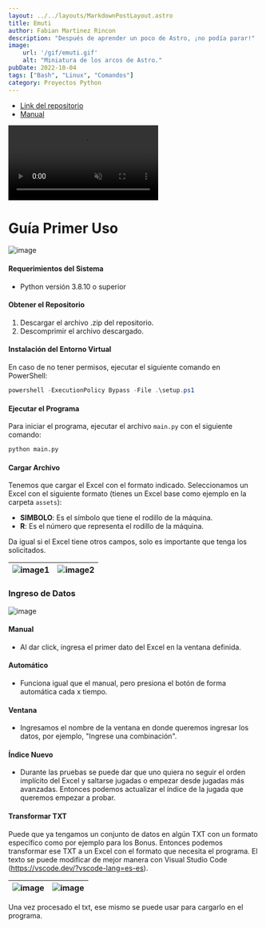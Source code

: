 ```yaml
---
layout: ../../layouts/MarkdownPostLayout.astro
title: Emuti
author: Fabian Martinez Rincon
description: "Después de aprender un poco de Astro, ¡no podía parar!"
image:
    url: '/gif/emuti.gif'
    alt: "Miniatura de los arcos de Astro."
pubDate: 2022-10-04
tags: ["Bash", "Linux", "Comandos"]
category: Proyectos Python
---
```


- [Link del repositorio](https://github.com/Fabian-Martinez-Rincon/EmuTi)
- [Manual](https://github.com/Fabian-Martinez-Rincon/EmuTi/releases)

<div class="video-inline z-0 transition-transform duration-[1.5s] group-hover:scale-110">
        <video src='/gif/emuti.mp4' class="max-w-screen-lg mx-auto noise left-0 h-full w-full relative top-0 block overflow-hidden border-4 border-black" autoplay muted controls loop></video>
</div>


# Guía Primer Uso

![image](https://github.com/user-attachments/assets/c6585749-268a-4607-84dd-5ad20bfb8405)

#### Requerimientos del Sistema
- Python versión 3.8.10 o superior

#### Obtener el Repositorio
1. Descargar el archivo .zip del repositorio.
2. Descomprimir el archivo descargado.

#### Instalación del Entorno Virtual
En caso de no tener permisos, ejecutar el siguiente comando en PowerShell:
```powershell
powershell -ExecutionPolicy Bypass -File .\setup.ps1
```

#### Ejecutar el Programa
Para iniciar el programa, ejecutar el archivo `main.py` con el siguiente comando:
```bash
python main.py
```

#### Cargar Archivo
Tenemos que cargar el Excel con el formato indicado. Seleccionamos un Excel con el siguiente formato (tienes un Excel base como ejemplo en la carpeta `assets`):

- **SIMBOLO**: Es el símbolo que tiene el rodillo de la máquina.
- **R**: Es el número que representa el rodillo de la máquina.

Da igual si el Excel tiene otros campos, solo es importante que tenga los solicitados.

| ![image1](https://github.com/user-attachments/assets/04337592-b1f1-4bc7-849d-b1510a8e6cd2) | ![image2](https://github.com/user-attachments/assets/6bf50ce4-3866-42bf-853e-e6becc5d91d5) |
|:---------------------------------------------------------------------------------------------:|:---------------------------------------------------------------------------------------------:|


### Ingreso de Datos

![image](https://github.com/user-attachments/assets/8a4a186e-a279-46cc-be0e-6cda781d6baf)

#### Manual
- Al dar click, ingresa el primer dato del Excel en la ventana definida.

#### Automático
- Funciona igual que el manual, pero presiona el botón de forma automática cada x tiempo.

#### Ventana
- Ingresamos el nombre de la ventana en donde queremos ingresar los datos, por ejemplo, "Ingrese una combinación".

#### Índice Nuevo
- Durante las pruebas se puede dar que uno quiera no seguir el orden implícito del Excel y saltarse jugadas o empezar desde jugadas más avanzadas. Entonces podemos actualizar el índice de la jugada que queremos empezar a probar.

#### Transformar TXT
Puede que ya tengamos un conjunto de datos en algún TXT con un formato específico como por ejemplo para los Bonus. Entonces podemos transformar ese TXT a un Excel con el formato que necesita el programa. El texto se puede modificar de mejor manera con Visual Studio Code (https://vscode.dev/?vscode-lang=es-es).

| ![image](https://github.com/user-attachments/assets/f7f77845-3458-4049-8e69-b621fd1dde42) | ![image](https://github.com/user-attachments/assets/44257a3b-e2c4-4526-8850-d204f39760d6) |
|:---------------------------------------------------------------------------------------------:|:---------------------------------------------------------------------------------------------:|



Una vez procesado el txt, ese mismo se puede usar para cargarlo en el programa.

